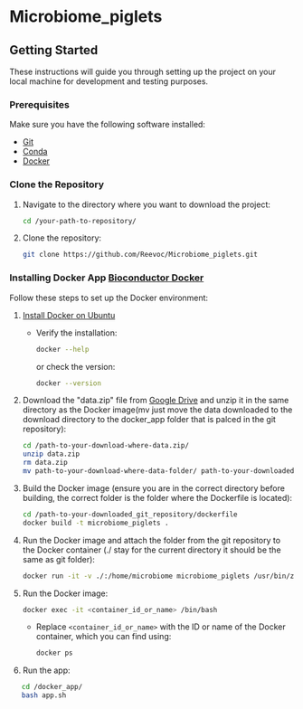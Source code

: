 # Microbiome_piglets

## Getting Started

These instructions will guide you through setting up the project on your local machine for development and testing purposes.

### Prerequisites

Make sure you have the following software installed:

- [Git](https://git-scm.com/)
- [Conda](https://docs.conda.io/projects/conda/en/latest/index.html)
- [Docker](https://www.docker.com/)

### Clone the Repository

1. Navigate to the directory where you want to download the project:

   ```bash
   cd /your-path-to-repository/
   ```

2. Clone the repository:

   ```bash
   git clone https://github.com/Reevoc/Microbiome_piglets.git
   ```

### Installing Docker App [Bioconductor Docker](https://hub.docker.com/r/bioconductor/bioconductor_docker/)

Follow these steps to set up the Docker environment:

1. [Install Docker on Ubuntu](https://docs.docker.com/engine/install/ubuntu/)
   - Verify the installation:

      ```bash
      docker --help
      ```

      or check the version:

      ```bash
      docker --version
      ```

2. Download the "data.zip" file from [Google Drive](https://drive.google.com/file/d/1Kx87HDn-XSEu_YU5cFvs7jH2YGkJLU-w/view?usp=drive_xclink) and unzip it in the same directory as the Docker image(mv just move the data downloaded to the download directory to the docker_app folder that is palced in the git repository):

   ```bash
   cd /path-to-your-download-where-data.zip/
   unzip data.zip
   rm data.zip
   mv path-to-your-download-where-data-folder/ path-to-your-downloaded-git-repository/data
   ```

3. Build the Docker image (ensure you are in the correct directory before building, the correct folder is the folder where the Dockerfile is located):

   ```bash
   cd /path-to-your-downloaded_git_repository/dockerfile
   docker build -t microbiome_piglets .
   ```

4. Run the Docker image and attach the folder from the git repository to the Docker container (./ stay for the current directory it should be the same as git folder):

   ```bash
   docker run -it -v ./:/home/microbiome microbiome_piglets /usr/bin/zsh
   ```

5. Run the Docker image:
   ```bash
   docker exec -it <container_id_or_name> /bin/bash
   ```

   - Replace `<container_id_or_name>` with the ID or name of the Docker container, which you can find using:
      ```bash
      docker ps
      ```
6. Run the app:
```bash
   cd /docker_app/
   bash app.sh
```
